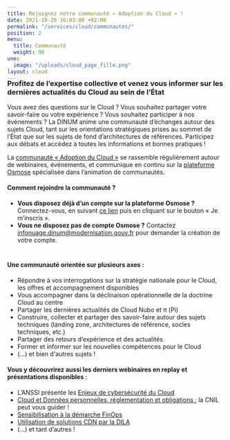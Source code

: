 ```yaml
---
title: Rejoignez notre communauté « Adoption du Cloud » !
date: 2021-10-20 16:03:00 +02:00
permalink: "/services/cloud/communautes/"
position: 2
menu:
  title: Communauté
  weight: 90
une:
  image: "/uploads/cloud_page_fille.png"
layout: cloud
---
```


<h3 style="margin-top:-20px">Profitez de l’expertise collective et venez vous informer sur les dernières actualités du Cloud au sein de l’État</h3>
Vous avez des questions sur le Cloud ? Vous souhaitez partager votre savoir-faire ou votre expérience ? Vous souhaitez participer à nos évènements ?
La DINUM anime une communauté d’échanges autour des sujets Cloud, tant sur les orientations stratégiques prises au sommet de l’État que sur les sujets de fond d’architectures de références. Participez aux débats et accédez à toutes les informations et bonnes pratiques !

La [communauté « Adoption du Cloud »](https://osmose.numerique.gouv.fr/jcms/p_3503877/fr/l-adoption-du-cloud "communauté « Adoption du Cloud » - Lien externe") se rassemble régulièrement autour de webinaires, événements, et communique en continu sur la [plateforme Osmose](/outils-agents/osmose/) spécialisée dans l’animation de communautés. 

<div class="encadre noir" style="margin-bottom:40px"><h4>Comment rejoindre la communauté&nbsp;?</h4> <ul> <li><strong>Vous disposez déjà d’un compte sur la plateforme Osmose&nbsp;?</strong> Connectez-vous, en suivant <a href="https://osmose.numerique.gouv.fr/plugins/DINUMThemePlugin/jsp/front/privateLoginOsmose.jsp?" title="ce lien">ce lien</a> puis en cliquant sur le bouton « Je m’inscris ».</li>
<li><strong>Vous ne disposez pas de compte Osmose ?</strong> Contactez <a href="infonuage.dinum@modernisation.gouv.fr" title="infonuage.dinum@modernisation.gouv.fr">infonuage.dinum@modernisation.gouv.fr</a> pour demander la création de votre compte.</li></ul></div>

#### Une communauté orientée sur plusieurs axes :
* Répondre à vos interrogations sur la stratégie nationale pour le Cloud, les offres et accompagnement disponibles
* Vous accompagner dans la déclinaison opérationnelle de la doctrine Cloud au centre
* Partager les dernières actualités de Cloud Nubo et π (Pi)
* Construire, collecter et partager des savoir-faire autour des sujets techniques (landing zone, architectures de référence, socles techniques, etc.) 
* Partager des retours d’expérience et des actualités
* Former et informer sur les nouvelles compétences pour le Cloud
* (...) et bien d'autres sujets !

#### Vous y découvrirez aussi les derniers webinaires en replay et présentations disponibles :
* L’ANSSI présente les [Enjeux de cybersécurité du Cloud](https://osmose.numerique.gouv.fr/jcms/170169837_BlogPost/fr/replay-webinaire-anssi-enjeux-de-cybersecurite-du-cloud "Enjeux de cybersécurité du Cloud - Lien externe")
* [Cloud et Données personnelles, réglementation et obligations :](https://osmose.numerique.gouv.fr/jcms/149664360_BlogPost/fr/replay-webinaire-cnil-cloud-et-donnees-personnelles-reglementation-et-obligations-la-cnil-peut-vous-guider "Cloud et Données personnelles, réglementation et obligations - Lien externe") la CNIL peut vous guider !
* [Sensibilisation à la démarche FinOps](https://osmose.numerique.gouv.fr/jcms/135677802_BlogPost/fr/webinaire-de-sensibilisation-a-la-demarche-finops-replay-du-29/03/22 "Sensibilisation à la démarche FinOps - Lien externe")
* [Utilisation de solutions CDN par la DILA](https://osmose.numerique.gouv.fr/jcms/p_3503877/fr/l-adoption-du-cloud?documentKinds=&explorerCurrentCategory=p_5468776&mids=&portlet=p_3503876&types=ALL&displayedPublication=169857026_DBFileDocument "Utilisation de solutions CDN par la DILA - Lien externe")
* (…) et tant d’autres !


